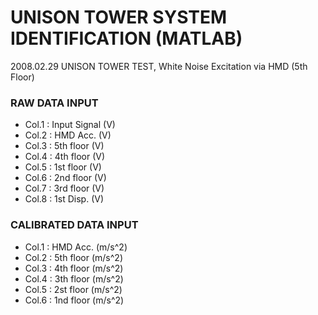 # UNISON TOWER SYSTEM IDENTIFICATION (MATLAB)

2008.02.29 UNISON TOWER TEST, White Noise Excitation via HMD (5th Floor)

### RAW DATA INPUT

* Col.1 : Input Signal (V)
* Col.2 : HMD Acc.     (V)
* Col.3 : 5th floor    (V)
* Col.4 : 4th floor    (V)
* Col.5 : 1st floor    (V)
* Col.6 : 2nd floor    (V)
* Col.7 : 3rd floor    (V)
* Col.8 : 1st Disp.    (V)

### CALIBRATED DATA INPUT

* Col.1 : HMD Acc.  (m/s^2)
* Col.2 : 5th floor (m/s^2)
* Col.3 : 4th floor (m/s^2)
* Col.4 : 3th floor (m/s^2)
* Col.5 : 2st floor (m/s^2)
* Col.6 : 1nd floor (m/s^2)